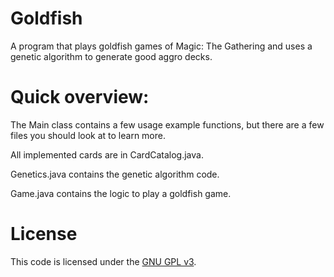 # Goldfish
A program that plays goldfish games of Magic: The Gathering and uses a genetic algorithm to generate good aggro decks.

# Quick overview:
The Main class contains a few usage example functions, but there are a few files you should look at to learn more.

All implemented cards are in CardCatalog.java.

Genetics.java contains the genetic algorithm code.

Game.java contains the logic to play a goldfish game.

# License

This code is licensed under the [GNU GPL v3](http://www.gnu.org/licenses/gpl-3.0.en.html).
